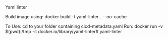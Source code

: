 Yaml linter

Build image using:
docker build -t yaml-linter . --no-cache

To Use:
cd to your folder containing cicd-metadata.yaml
Run: docker run -v $(pwd):/tmp -it docker.io/library/yaml-linter# yaml-linter
